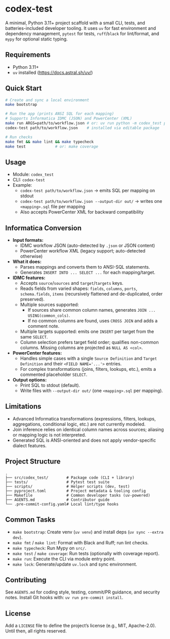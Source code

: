 # codex-test

A minimal, Python 3.11+ project scaffold with a small CLI, tests, and batteries-included developer tooling. It uses `uv` for fast environment and dependency management, `pytest` for tests, `ruff`/`black` for lint/format, and `mypy` for optional static typing.

## Requirements
- Python 3.11+
- `uv` installed (https://docs.astral.sh/uv/)

## Quick Start
```bash
# Create and sync a local environment
make bootstrap

# Run the app (prints ANSI SQL for each mapping)
# Supports Informatica IDMC (JSON) and PowerCenter (XML)
make run ARGS=path/to/workflow.json # or: uv run python -m codex_test path/to/workflow.json
codex-test path/to/workflow.json    # installed via editable package

# Run checks
make fmt && make lint && make typecheck
make test             # or: make coverage
```

## Usage
- Module: `codex_test`
- CLI: `codex-test`
- Example:
  - `codex-test path/to/workflow.json` → emits SQL per mapping on stdout
  - `codex-test path/to/workflow.json --output-dir out/` → writes one `<mapping>.sql` file per mapping
  - Also accepts PowerCenter XML for backward compatibility

## Informatica Conversion
- **Input formats:**
  - IDMC workflow JSON (auto-detected by `.json` or JSON content)
  - PowerCenter workflow XML (legacy support; auto-detected otherwise)
- **What it does:**
  - Parses mappings and converts them to ANSI-SQL statements.
  - Generates `INSERT INTO ... SELECT ...` for each mapping/target.
- **IDMC features:**
  - Accepts `source`/`sources` and `target`/`targets` keys.
  - Reads fields from varied shapes: `fields`, `columns`, `ports`, `schema.fields`, `items` (recursively flattened and de-duplicated, order preserved).
  - Multiple sources supported:
    - If sources share common column names, generates `JOIN ... USING(common_cols)`.
    - If no common columns are found, uses `CROSS JOIN` and adds a comment note.
  - Multiple targets supported: emits one `INSERT` per target from the same `SELECT`.
  - Column selection prefers target field order; qualifies non-common columns. Missing columns are projected as `NULL AS <col>`.
- **PowerCenter features:**
  - Handles simple cases with a single `Source Definition` and `Target Definition` and their `<FIELD NAME='...'>` entries.
  - For complex transformations (joins, filters, lookups, etc.), emits a commented placeholder `SELECT`.
- **Output options:**
  - Print SQL to stdout (default).
  - Write files with `--output-dir out/` (one `<mapping>.sql` per mapping).

## Limitations
- Advanced Informatica transformations (expressions, filters, lookups, aggregations, conditional logic, etc.) are not currently modeled.
- Join inference relies on identical column names across sources; aliasing or mapping logic is not interpreted.
- Generated SQL is ANSI-oriented and does not apply vendor-specific dialect features.

## Project Structure
```
.
├── src/codex_test/        # Package code (CLI + library)
├── tests/                 # Pytest test suite
├── scripts/               # Helper scripts (dev, test)
├── pyproject.toml         # Project metadata & tooling config
├── Makefile               # Common developer tasks (uv-powered)
├── AGENTS.md              # Contributor guide
└── .pre-commit-config.yaml# Local lint/type hooks
```

## Common Tasks
- `make bootstrap`: Create venv (`uv venv`) and install deps (`uv sync --extra dev`).
- `make fmt` / `make lint`: Format with Black and Ruff; run lint checks.
- `make typecheck`: Run Mypy on `src/`.
- `make test` / `make coverage`: Run tests (optionally with coverage report).
- `make run`: Execute the CLI via module entry point.
- `make lock`: Generate/update `uv.lock` and sync environment.

## Contributing
See `AGENTS.md` for coding style, testing, commit/PR guidance, and security notes. Install Git hooks with: `uv run pre-commit install`.

## License
Add a `LICENSE` file to define the project’s license (e.g., MIT, Apache-2.0). Until then, all rights reserved.
